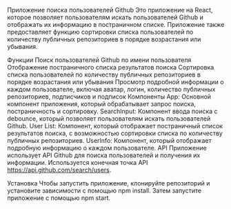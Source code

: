 Приложение поиска пользователей Github
Это приложение на React, которое позволяет пользователям искать пользователей Github и отображать их информацию в постраничном списке. Приложение также предоставляет функцию сортировки списка пользователей по количеству публичных репозиториев в порядке возрастания или убывания.

Функции
Поиск пользователей Github по имени пользователя
Отображение постраничного списка результатов поиска
Сортировка списка пользователей по количеству публичных репозиториев в порядке возрастания или убывания
Просмотр подробной информации о каждом пользователе, включая аватар, логин, количество публичных репозиториев, подписчиков и подписок
Компоненты
App: Основной компонент приложения, который обрабатывает запрос поиска, постраничность и сортировку.
SearchInput: Компонент ввода поиска с debounce, который позволяет пользователям искать пользователей Github.
User  List: Компонент, который отображает постраничный список результатов поиска, с возможностью сортировки списка по количеству публичных репозиториев.
UserInfo: Компонент, который отображает подробную информацию о каждом пользователе.
API
Приложение использует API Github для поиска пользователей и получения их информации. Используется конечная точка API https://api.github.com/search/users.

Установка
Чтобы запустить приложение, клонируйте репозиторий и установите зависимости с помощью npm install. Затем запустите приложение с помощью npm start.